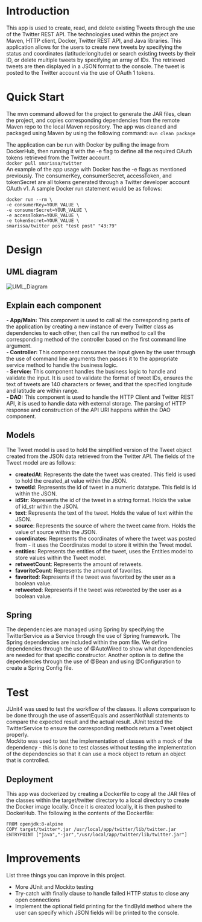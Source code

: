 # Introduction
This app is used to create, read, and delete existing Tweets through the use of the Twitter REST API. 
The technologies used within the project are Maven, HTTP client, Docker, Twitter REST API, and Java libraries.
This application allows for the users to create new tweets by specifying the status and coordinates (latitude:longitude) or search
existing tweets by their ID, or delete multiple tweets by specifying an array of IDs. The retrieved tweets are then displayed in a 
JSON format to the console. The tweet is posted to the Twitter account via the use of OAuth 1 tokens. 

# Quick Start
The mvn command allowed for the project to generate the JAR files, clean the project, and copies
corresponding dependencies from the remote Maven repo to the local Maven repository. The app was cleaned and packaged using 
Maven by using the following command: ```mvn clean package```

The application can be run with Docker by pulling the image from DockerHub, then running it with the -e flag to define all the
required OAuth tokens retrieved from the Twitter account.\
```docker pull smarissa/twitter```\
An example of the app usage with Docker has the -e flags as mentioned previously. The consumerKey, consumerSecret,
accessToken, and tokenSecret are all tokens generated through a Twitter developer account OAuth v1. A sample Docker run statement would be as follows:
```
docker run --rm \
-e consumerKey=YOUR_VALUE \
-e consumerSecret=YOUR_VALUE \
-e accessToken=YOUR_VALUE \
-e tokenSecret=YOUR_VALUE \
smarissa/twitter post "test post" "43:79"
```

# Design
## UML diagram
![UML_Diagram](assets/UML_Diagram.jpg)
## Explain each component
**- App/Main:** This component is used to call all the corresponding parts of the application
by creating a new instance of every Twitter class as dependencies to each other, then call the run method to call the corresponding
method of the controller based on the first command line argument.\
**- Controller:** This component consumes the input given by the user through the use of command line arguments then passes it to the appropriate service method 
to handle the business logic.\
**- Service:** This component handles the business logic to handle and validate the input. It is used to validate the format of 
tweet IDs, ensures the text of tweets are 140 characters or fewer, and that the specified longitude and latitude are within range.\
**- DAO:** This component is used to handle the HTTP Client and Twitter REST API, it is used to handle data with external storage. The parsing
of HTTP response and construction of the API URI happens within the DAO component. 
## Models
The Tweet model is used to hold the simplified version of the Tweet object created from the JSON data retrieved from the Twitter API. The fields of the Tweet model are as follows:
- **createdAt**: Represents the date the tweet was created. This field is used to hold the created_at value within the JSON.
- **tweetId**: Represents the id of tweet in a numeric datatype. This field is id within the JSON.
- **idStr**: Represents the id of the tweet in a string format. Holds the value of id_str within the JSON.
- **text**: Represents the text of the tweet. Holds the value of text within the JSON.
- **source**: Represents the source of where the tweet came from. Holds the value of source within the JSON.
- **coordinates**: Represents the coordinates of where the tweet was posted from - it uses the Coordinates model to store it within the Tweet model.
- **entities**: Represents the entities of the tweet, uses the Entities model to store values within the Tweet model.
- **retweetCount**: Represents the amount of retweets.
- **favoriteCount**: Represents the amount of favorites. 
- **favorited**: Represents if the tweet was favorited by the user as a boolean value.
- **retweeted**: Represents if the tweet was retweeted by the user as a boolean value.

## Spring
The dependencies are managed using Spring by specifying the TwitterService as a Service through the use of Spring framework.
The Spring dependencies are included within the pom file. We define dependencies through the use of @AutoWired to show
what dependencies are needed for that specific constructor. Another option is to define the dependencies through the use of @Bean 
and using @Configuration to create a Spring Config file. 

# Test
JUnit4 was used to test the workflow of the classes. It allows comparison to be done through the use of assertEquals and assertNotNull statements
to compare the expected result and the actual result. JUnit tested the TwitterService to ensure the corresponding methods return a Tweet object properly.\
Mockito was used to test the implementation of classes with a mock of the dependency - this is done to test
classes without testing the implementation of the dependencies so that it can use a mock object to return an object
that is controlled.

## Deployment
This app was dockerized by creating a Dockerfile to copy all the JAR files of the classes within the target/twitter directory
to a local directory to create the Docker image locally. Once it is created locally, it is then pushed to DockerHub. The following 
is the contents of the Dockerfile:
```
FROM openjdk:8-alpine
COPY target/twitter*.jar /usr/local/app/twitter/lib/twitter.jar
ENTRYPOINT ["java","-jar","/usr/local/app/twitter/lib/twitter.jar"]
```

# Improvements
List three things you can improve in this project.
- More JUnit and Mockito testing
- Try-catch with finally clause to handle failed HTTP status to close any open connections
- Implement the optional field printing for the findById method where the user can specify which JSON fields will be printed to the console.
